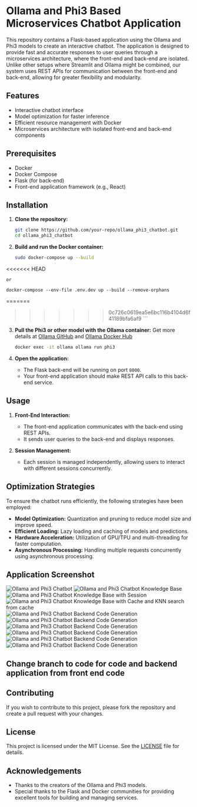 
# Ollama and Phi3 Based Microservices Chatbot Application

This repository contains a Flask-based application using the Ollama and Phi3 models to create an interactive chatbot. The application is designed to provide fast and accurate responses to user queries through a microservices architecture, where the front-end and back-end are isolated. Unlike other setups where Streamlit and Ollama might be combined, our system uses REST APIs for communication between the front-end and back-end, allowing for greater flexibility and modularity.

## Features
- Interactive chatbot interface
- Model optimization for faster inference
- Efficient resource management with Docker
- Microservices architecture with isolated front-end and back-end components

## Prerequisites
- Docker
- Docker Compose
- Flask (for back-end)
- Front-end application framework (e.g., React)

## Installation

1. **Clone the repository:**
    ```bash
    git clone https://github.com/your-repo/ollama_phi3_chatbot.git
    cd ollama_phi3_chatbot
    ```

2. **Build and run the Docker container:**
    ```bash
    sudo docker-compose up --build
<<<<<<< HEAD

    or
    
    docker-compose --env-file .env.dev up --build --remove-orphans

=======
>>>>>>> 0c726c0619ea5e6bc116b4104d6f41189bfa6af9
    ```

3. **Pull the Phi3 or other model with the Ollama container:**
    Get more details at [Ollama GitHub](https://github.com/ollama/ollama) and [Ollama Docker Hub](https://hub.docker.com/r/ollama/ollama)
    ```bash
    docker exec -it ollama ollama run phi3
    ```

4. **Open the application:**
    - The Flask back-end will be running on port `8000`.
    - Your front-end application should make REST API calls to this back-end service.

## Usage

1. **Front-End Interaction:**
    - The front-end application communicates with the back-end using REST APIs.
    - It sends user queries to the back-end and displays responses.

2. **Session Management:**
    - Each session is managed independently, allowing users to interact with different sessions concurrently.

## Optimization Strategies

To ensure the chatbot runs efficiently, the following strategies have been employed:

- **Model Optimization:** Quantization and pruning to reduce model size and improve speed.
- **Efficient Loading:** Lazy loading and caching of models and predictions.
- **Hardware Acceleration:** Utilization of GPU/TPU and multi-threading for faster computation.
- **Asynchronous Processing:** Handling multiple requests concurrently using asynchronous processing.

## Application Screenshot

![Ollama and Phi3 Chatbot](img/ollama_phi3_streamlit_chatbot.png)
![Ollama and Phi3 Chatbot Knowledge Base](img/ollama_chat2.png)
![Ollama and Phi3 Chatbot Knowledge Base with Session](img/chat_session.png)
![Ollama and Phi3 Chatbot Knowledge Base with Cache and KNN search from cache](img/session_with_redis_and_knn.png)
![Ollama and Phi3 Chatbot Backend Code Generation](img/6.png)
![Ollama and Phi3 Chatbot Backend Code Generation](img/5.png)
![Ollama and Phi3 Chatbot Backend Code Generation](img/4.png)
![Ollama and Phi3 Chatbot Backend Code Generation](img/3.png)
![Ollama and Phi3 Chatbot Backend Code Generation](img/2.png)
![Ollama and Phi3 Chatbot Backend Code Generation](img/1.png)

## Change branch to code for code and backend application from front end code

## Contributing

If you wish to contribute to this project, please fork the repository and create a pull request with your changes.

## License

This project is licensed under the MIT License. See the [LICENSE](LICENSE) file for details.

## Acknowledgements

- Thanks to the creators of the Ollama and Phi3 models.
- Special thanks to the Flask and Docker communities for providing excellent tools for building and managing services.
